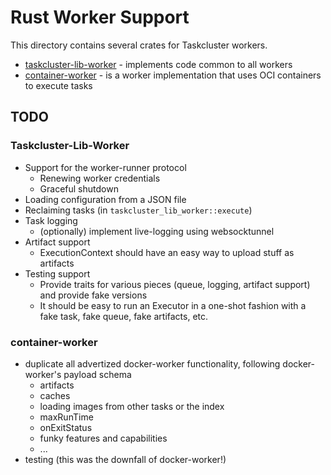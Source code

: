 # Rust Worker Support

This directory contains several crates for Taskcluster workers.

* [taskcluster-lib-worker](./lib-worker) - implements code common to all workers
* [container-worker](./container) - is a worker implementation that uses OCI containers to execute tasks

## TODO

### Taskcluster-Lib-Worker

* Support for the worker-runner protocol
  * Renewing worker credentials
  * Graceful shutdown
* Loading configuration from a JSON file
* Reclaiming tasks (in `taskcluster_lib_worker::execute`)
* Task logging
  * (optionally) implement live-logging using websocktunnel
* Artifact support
  * ExecutionContext should have an easy way to upload stuff as artifacts
* Testing support
  * Provide traits for various pieces (queue, logging, artifact support) and provide fake versions
  * It should be easy to run an Executor in a one-shot fashion with a fake task, fake queue, fake artifacts, etc.

### container-worker

* duplicate all advertized docker-worker functionality, following docker-worker's payload schema
  * artifacts
  * caches
  * loading images from other tasks or the index
  * maxRunTime
  * onExitStatus
  * funky features and capabilities
  * ...
* testing (this was the downfall of docker-worker!)
